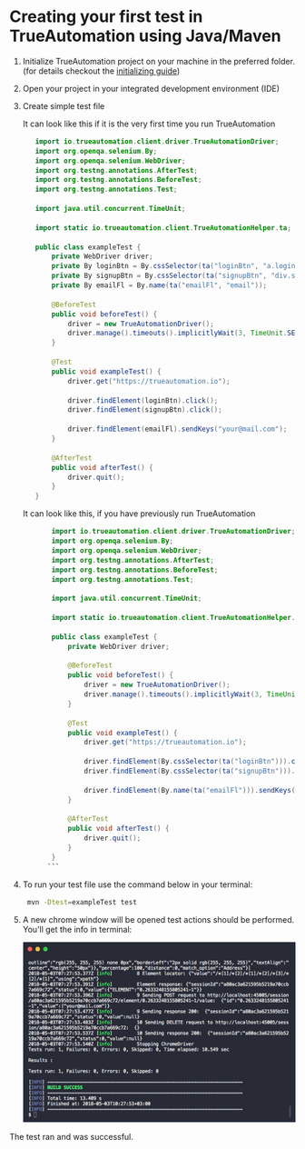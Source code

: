 # Creating your first test in TrueAutomation using Java/Maven

1. Initialize TrueAutomation project on your machine in the preferred folder. (for details checkout the [initializing guide](initializing.md))

2. Open your project in your integrated development environment (IDE)

3. Create simple test file

   It can look like this if it is the very first time you run TrueAutomation

      ```java
         import io.trueautomation.client.driver.TrueAutomationDriver;
         import org.openqa.selenium.By;
         import org.openqa.selenium.WebDriver;
         import org.testng.annotations.AfterTest;
         import org.testng.annotations.BeforeTest;
         import org.testng.annotations.Test;

         import java.util.concurrent.TimeUnit;

         import static io.trueautomation.client.TrueAutomationHelper.ta;

         public class exampleTest {
             private WebDriver driver;
             private By loginBtn = By.cssSelector(ta("loginBtn", "a.login-btn"));
             private By signupBtn = By.cssSelector(ta("signupBtn", "div.sign-up-container > a"));
             private By emailFl = By.name(ta("emailFl", "email"));

             @BeforeTest
             public void beforeTest() {
                 driver = new TrueAutomationDriver();
                 driver.manage().timeouts().implicitlyWait(3, TimeUnit.SECONDS);
             }

             @Test
             public void exampleTest() {
                 driver.get("https://trueautomation.io");

                 driver.findElement(loginBtn).click();
                 driver.findElement(signupBtn).click();

                 driver.findElement(emailFl).sendKeys("your@mail.com");
             }

             @AfterTest
             public void afterTest() {
                 driver.quit();
             }
         }
      ```

   It can look like this, if you have previously run TrueAutomation

   ```java
          import io.trueautomation.client.driver.TrueAutomationDriver;
          import org.openqa.selenium.By;
          import org.openqa.selenium.WebDriver;
          import org.testng.annotations.AfterTest;
          import org.testng.annotations.BeforeTest;
          import org.testng.annotations.Test;

          import java.util.concurrent.TimeUnit;

          import static io.trueautomation.client.TrueAutomationHelper.ta;

          public class exampleTest {
              private WebDriver driver;

              @BeforeTest
              public void beforeTest() {
                  driver = new TrueAutomationDriver();
                  driver.manage().timeouts().implicitlyWait(3, TimeUnit.SECONDS);
              }

              @Test
              public void exampleTest() {
                  driver.get("https://trueautomation.io");

                  driver.findElement(By.cssSelector(ta("loginBtn"))).click();
                  driver.findElement(By.cssSelector(ta("signupBtn"))).click();

                  driver.findElement(By.name(ta("emailFl"))).sendKeys("your@mail.com");
              }

              @AfterTest
              public void afterTest() {
                  driver.quit();
              }
          }
         ```
4. To run your test file use the command below in your terminal:

   ```bash
    mvn -Dtest=exampleTest test
   ```

5. A new chrome window will be opened test actions should be performed. You’ll get the info in terminal:

    ![Test output](_images/java-test.png 'Test output')

The test ran and was successful.

